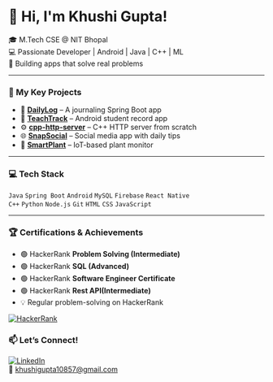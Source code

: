 # 👋 Hi, I'm Khushi Gupta!

🎓 M.Tech CSE @ NIT Bhopal  
💻 Passionate Developer | Android | Java | C++ | ML  
🚀 Building apps that solve real problems

---

### 🌟 My Key Projects

- 📘 **[DailyLog](https://github.com/Khushi0389/DailyLog)** – A journaling Spring Boot app  
- 📱 **[TeachTrack](https://github.com/Khushi0389/TeachTrack)** – Android student record app
- ⚙️ **[cpp-http-server](https://github.com/Khushi0389/cpp-http-server)** – C++ HTTP server from scratch
- 🌐 **[SnapSocial](https://github.com/Khushi0389/SnapSocial)** – Social media app with daily tips  
- 🌱 **[SmartPlant](https://github.com/Khushi0389/SmartPlant)** – IoT-based plant monitor  


---

### 💻 Tech Stack

`Java` `Spring Boot` `Android` `MySQL` `Firebase` `React Native`  
`C++` `Python` `Node.js` `Git` `HTML` `CSS` `JavaScript`

---

### 🏆 Certifications & Achievements

- 🟢 HackerRank **Problem Solving (Intermediate)**
- 🟢 HackerRank **SQL (Advanced)**
- 🟢 HackerRank **Software Engineer Certificate**
- 🟢 HackerRank **Rest API(Intermediate)**
- 💡 Regular problem-solving on HackerRank

[![HackerRank](https://img.shields.io/badge/HackerRank-2EC866?style=for-the-badge&logo=HackerRank&logoColor=white)](https://www.hackerrank.com/profile/khushigupta10857)


### 📫 Let’s Connect!

[![LinkedIn](https://img.shields.io/badge/LinkedIn-blue?logo=linkedin)](https://linkedin.com/in/khushi-gupta-844195300)  
📧 khushigupta10857@gmail.com
